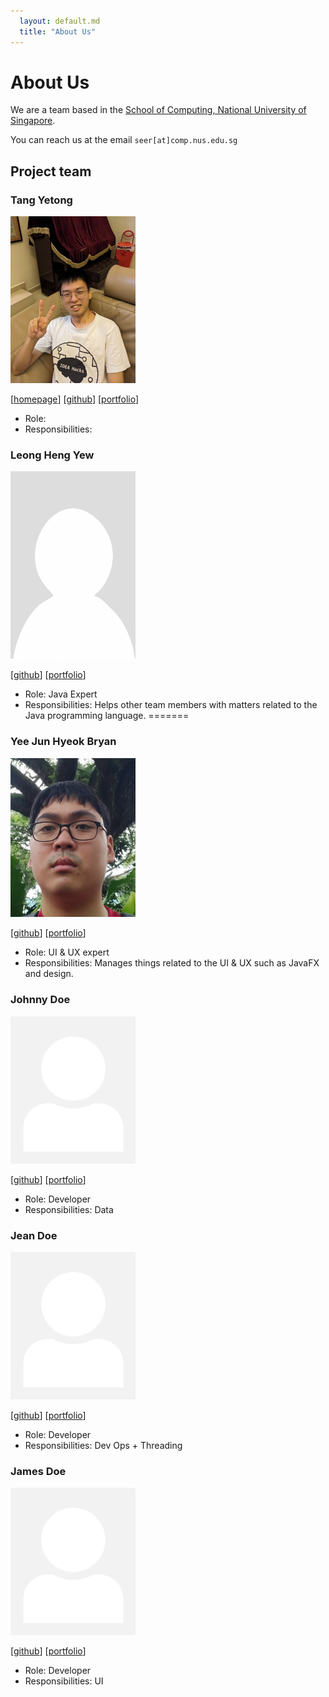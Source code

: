 ```yaml
---
  layout: default.md
  title: "About Us"
---
```


# About Us

We are a team based in the [School of Computing, National University of Singapore](http://www.comp.nus.edu.sg).

You can reach us at the email `seer[at]comp.nus.edu.sg`

## Project team

### Tang Yetong

<img src="images/darkvoid32.png" width="200px">

[[homepage](https://darkvoid32.github.io/)]
[[github](https://github.com/darkvoid32)]
[[portfolio](team/tangyetong.md)]

* Role:
* Responsibilities:

### Leong Heng Yew

<img src="images/aureliony.png" width="200px">

[[github](http://github.com/aureliony)]
[[portfolio](team/aureliony.md)]

* Role: Java Expert
* Responsibilities: Helps other team members with matters related to the Java programming language.
=======

### Yee Jun Hyeok Bryan

<img src="images/bryanyee33.png" width="200px">

[[github](http://github.com/bryanyee33)]
[[portfolio](team/bryanyee33.md)]

* Role: UI & UX expert
* Responsibilities: Manages things related to the UI & UX such as JavaFX and design.

### Johnny Doe

<img src="images/johndoe.png" width="200px">

[[github](http://github.com/johndoe)]
[[portfolio](team/johndoe.md)]

* Role: Developer
* Responsibilities: Data

### Jean Doe

<img src="images/johndoe.png" width="200px">

[[github](http://github.com/johndoe)]
[[portfolio](team/johndoe.md)]

* Role: Developer
* Responsibilities: Dev Ops + Threading

### James Doe

<img src="images/johndoe.png" width="200px">

[[github](http://github.com/johndoe)]
[[portfolio](team/johndoe.md)]

* Role: Developer
* Responsibilities: UI
